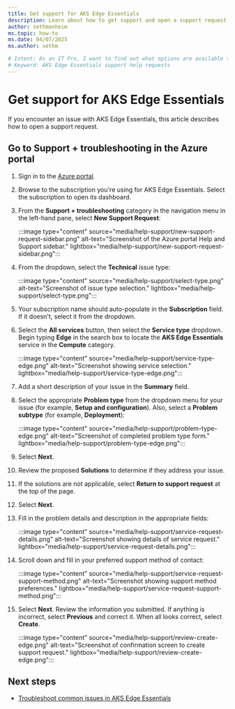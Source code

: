 ```yaml
---
title: Get support for AKS Edge Essentials
description: Learn about how to get support and open a support request for AKS Edge Essentials.
author: sethmanheim
ms.topic: how-to
ms.date: 04/07/2025
ms.author: sethm 

# Intent: As an IT Pro, I want to find out what options are available to get help and support, such as creating a ticket.
# Keyword: AKS Edge Essentials support help requests
---
```


# Get support for AKS Edge Essentials

If you encounter an issue with AKS Edge Essentials, this article describes how to open a support request.

## Go to Support + troubleshooting in the Azure portal

1. Sign in to the [Azure portal](https://portal.azure.com).
1. Browse to the subscription you're using for AKS Edge Essentials. Select the subscription to open its dashboard.
1. From the **Support + troubleshooting** category in the navigation menu in the left-hand pane, select **New Support Request**:

    :::image type="content" source="media/help-support/new-support-request-sidebar.png" alt-text="Screenshot of the Azure portal Help and Support sidebar." lightbox="media/help-support/new-support-request-sidebar.png":::

1. From the dropdown, select the **Technical** issue type:

    :::image type="content" source="media/help-support/select-type.png" alt-text="Screenshot of issue type selection." lightbox="media/help-support/select-type.png":::

1. Your subscription name should auto-populate in the **Subscription** field. If it doesn't, select it from the dropdown.

1. Select the **All services** button, then select the **Service type** dropdown. Begin typing **Edge** in the search box to locate the **AKS Edge Essentials** service in the **Compute** category.

    :::image type="content" source="media/help-support/service-type-edge.png" alt-text="Screenshot showing service selection." lightbox="media/help-support/service-type-edge.png":::

1. Add a short description of your issue in the **Summary** field.

1. Select the appropriate **Problem type** from the dropdown menu for your issue (for example, **Setup and configuration**). Also, select a **Problem subtype** (for example, **Deployment**):

    :::image type="content" source="media/help-support/problem-type-edge.png" alt-text="Screenshot of completed problem type form." lightbox="media/help-support/problem-type-edge.png":::

1. Select **Next**.

1. Review the proposed **Solutions** to determine if they address your issue.

1. If the solutions are not applicable, select **Return to support request** at the top of the page.

1. Select **Next**.

1. Fill in the problem details and description in the appropriate fields: 

    :::image type="content" source="media/help-support/service-request-details.png" alt-text="Screenshot showing details of service request." lightbox="media/help-support/service-request-details.png":::

1. Scroll down and fill in your preferred support method of contact:

    :::image type="content" source="media/help-support/service-request-support-method.png" alt-text="Screenshot showing support method preferences." lightbox="media/help-support/service-request-support-method.png":::

1. Select **Next**. Review the information you submitted. If anything is incorrect, select **Previous** and correct it. When all looks correct, select **Create**.

    :::image type="content" source="media/help-support/review-create-edge.png" alt-text="Screenshot of confirmation screen to create support request." lightbox="media/help-support/review-create-edge.png":::

## Next steps

- [Troubleshoot common issues in AKS Edge Essentials](aks-edge-troubleshoot-overview.md)
